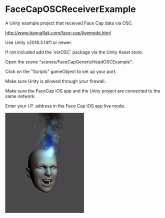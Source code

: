 # FaceCapOSCReceiverExample
A Unity example project that received Face Cap data via OSC.

http://www.bannaflak.com/face-cap/livemode.html

Use Unity v2018.3.14f1 or newer.

If not included add the 'extOSC' package via the Unity Asset store.

Open the scene "scenes/FaceCapGenericHeadOSCExample".

Click on the "Scripts" gameObject to set up your port.

Make sure Unity is allowed through your firewall.

Make sure the FaceCap iOS app and the Unity project are connected to the same network.

Enter your I.P. address in the Face Cap iOS app live mode.

![Alt text](FaceCap.gif?raw=true "Hello there.")